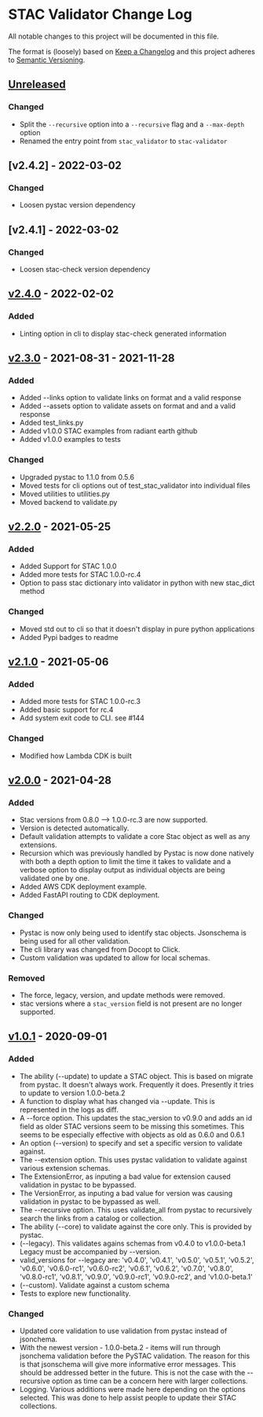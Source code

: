 # STAC Validator Change Log

All notable changes to this project will be documented in this file.

The format is (loosely) based on [Keep a Changelog](http://keepachangelog.com/) and this project adheres to [Semantic Versioning](http://semver.org/).

## [Unreleased]

### Changed

- Split the `--recursive` option into a `--recursive` flag and a `--max-depth` option
- Renamed the entry point from `stac_validator` to `stac-validator`

## [v2.4.2] - 2022-03-02
### Changed

 - Loosen pystac version dependency

## [v2.4.1] - 2022-03-02
### Changed

 - Loosen stac-check version dependency

## [v2.4.0] - 2022-02-02
### Added

 - Linting option in cli to display stac-check generated information

## [v2.3.0] - 2021-08-31 - 2021-11-28
### Added

- Added --links option to validate links on format and a valid response
- Added --assets option to validate assets on format and and a valid response
- Added test_links.py
- Added v1.0.0 STAC examples from radiant earth github
- Added v1.0.0 examples to tests

### Changed

- Upgraded pystac to 1.1.0 from 0.5.6
- Moved tests for cli options out of test_stac_validator into individual files
- Moved utilities to utilities.py
- Moved backend to validate.py

## [v2.2.0] - 2021-05-25
### Added

- Added Support for STAC 1.0.0
- Added more tests for STAC 1.0.0-rc.4
- Option to pass stac dictionary into validator in python with new stac_dict method

### Changed

- Moved std out to cli so that it doesn't display in pure python applications 
- Added Pypi badges to readme 
  
## [v2.1.0] - 2021-05-06
### Added

- Added more tests for STAC 1.0.0-rc.3
- Added basic support for rc.4
- Add system exit code to CLI. see #144

### Changed 

- Modified how Lambda CDK is built

## [v2.0.0] - 2021-04-28

### Added

- Stac versions from 0.8.0 --> 1.0.0-rc.3 are now supported.
- Version is detected automatically.
- Default validation attempts to validate a core Stac object as well as any extensions.
- Recursion which was previously handled by Pystac is now done natively with both a depth option to limit the time it takes to validate and a verbose option to display output as individual objects are being validated one by one.
- Added AWS CDK deployment example.
- Added FastAPI routing to CDK deployment.

### Changed

- Pystac is now only being used to identify stac objects. Jsonschema is being used for all other validation.  
- The cli library was changed from Docopt to Click.
- Custom validation was updated to allow for local schemas.

### Removed

- The force, legacy, version, and update methods were removed.
- stac versions where a `stac_version` field is not present are
  no longer supported.

## [v1.0.1] - 2020-09-01

### Added

- The ability (--update) to update a STAC object. This is based on migrate from pystac. It doesn't always work. Frequently it does. Presently it tries to update to version 1.0.0-beta.2
- A function to display what has changed via --update. This is represented in the logs as diff.
- A --force option. This updates the stac_version to v0.9.0 and adds an id field as older STAC versions seem to be missing this sometimes. This seems to be especially effective with objects as old as 0.6.0 and 0.6.1
- An option (--version) to specify and set a specific version to validate against.
- The --extension option. This uses pystac validation to validate against various extension schemas.
- The ExtensionError, as inputing a bad value for extension caused validation in pystac to be bypassed.
- The VersionError, as inputing a bad value for version was causing validation in pystac to be bypassed as well.
- The --recursive option. This uses validate_all from pystac to recursively search the links from a catalog or collection.
- The ability (--core) to validate against the core only. This is provided by pystac.
- (--legacy). This validates agains schemas from v0.4.0 to v1.0.0-beta.1 Legacy must be accompanied by --version.
- valid_versions for --legacy are: 'v0.4.0', 'v0.4.1', 'v0.5.0', 'v0.5.1', 'v0.5.2', 'v0.6.0', 'v0.6.0-rc1',
  'v0.6.0-rc2', 'v0.6.1', 'v0.6.2', 'v0.7.0', 'v0.8.0', 'v0.8.0-rc1', 'v0.8.1', 'v0.9.0',
  'v0.9.0-rc1', 'v0.9.0-rc2', and 'v1.0.0-beta.1'
- (--custom). Validate against a custom schema
- Tests to explore new functionality.

### Changed

- Updated core validation to use validation from pystac instead of jsonchema.
- With the newest version - 1.0.0-beta.2 - items will run through jsonchema validation before the PySTAC validation. The reason for this is that jsonschema will give more informative error messages. This should be addressed better in the future. This is not the case with the --recursive option as time can be a concern here with larger collections.
- Logging. Various additions were made here depending on the options selected. This was done to help assist people to update their STAC collections.

[Unreleased]: <https://github.com/sparkgeo/stac-validator/compare/v2.4.0..main>
[v2.4.0]: <https://github.com/sparkgeo/stac-validator/compare/v2.3.0..v2.4.0>
[v2.3.0]: <https://github.com/sparkgeo/stac-validator/compare/v2.2.0..v2.3.0>
[v2.2.0]: <https://github.com/sparkgeo/stac-validator/compare/v2.1.0..v2.2.0>
[v2.1.0]: <https://github.com/sparkgeo/stac-validator/compare/v2.0.0..v2.1.0>
[v2.0.0]: <https://github.com/sparkgeo/stac-validator/compare/v1.0.1..v2.0.0>
[v1.0.1]: <https://github.com/sparkgeo/stac-validator/compare/v0.5.0..v1.0.1>
[v0.5.0]: <https://github.com/sparkgeo/stac-validator/compare/v0.1.3..v0.5.0>
[v0.1.3]: <https://github.com/sparkgeo/stac-validator/compare/v0.1.1..v0.1.3>
[v0.1.1]: <https://github.com/sparkgeo/stac-validator/compare/v0.1.0..v0.1.1>
[v0.1.0]: <https://github.com/sparkgeo/stac-validator/releases/tag/v0.1.0>
